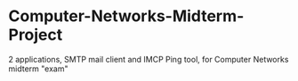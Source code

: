 # Computer-Networks-Midterm-Project
2 applications, SMTP mail client and IMCP Ping tool, for Computer Networks midterm "exam"
